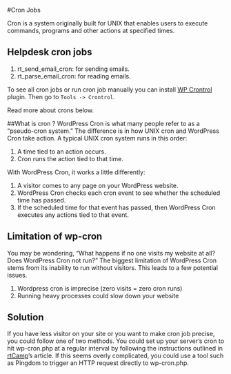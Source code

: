 #Cron Jobs

Cron is a system originally built for UNIX that enables users to execute commands, programs and other actions at specified times.

## Helpdesk cron jobs

1. rt_send_email_cron: for sending emails.
2. rt_parse_email_cron: for reading emails.

To see all cron jobs or run cron job manually you can install [WP Crontrol](https://wordpress.org/plugins/wp-crontrol/) plugin.
Then go to `Tools -> Crontrol`.

Read more about crons below.

##What is cron ?
WordPress Cron is what many people refer to as a “pseudo-cron system.” The difference is in how UNIX cron and WordPress Cron take action. A typical UNIX cron system runs in this order:
1. A time tied to an action occurs.
2. Cron runs the action tied to that time.

With WordPress Cron, it works a little differently:
1. A visitor comes to any page on your WordPress website.
2. WordPress Cron checks each cron event to see whether the scheduled time has passed.
3. If the scheduled time for that event has passed, then WordPress Cron executes any actions tied to that event.

## Limitation of wp-cron
You may be wondering, “What happens if no one visits my website at all? Does WordPress Cron not run?” The biggest limitation of WordPress Cron stems from its inability to run without visitors. This leads to a few potential issues.

1. Wordpress cron is imprecise (zero visits = zero cron runs)
2. Running heavy processes could slow down your website

## Solution

If you have less visitor on your site or you want to make cron job precise, you could follow one of two methods. You could set up your server’s cron to hit wp-cron.php at a regular interval by following the instructions outlined in [rtCamp](https://rtcamp.com/tutorials/wordpress/wp-cron-crontab/)’s article. If this seems overly complicated, you could use a tool such as Pingdom to trigger an HTTP request directly to wp-cron.php.
